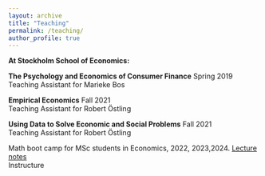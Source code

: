 ```yaml
---
layout: archive
title: "Teaching"
permalink: /teaching/
author_profile: true
---
```

<strong><h>At Stockholm School of Economics:</h></strong>

**The Psychology and Economics of Consumer Finance** Spring 2019  
Teaching Assistant for Marieke Bos  

**Empirical Economics** Fall 2021  
Teaching Assistant for Robert Östling  

**Using Data to Solve Economic and Social Problems** Fall 2021  
Teaching Assistant for Robert Östling  

Math boot camp for MSc students in Economics, 2022, 2023,2024. [Lecture notes](http://orrenius.github.io/files/lecture_notes_math_2023.pdf)  
Instructure
